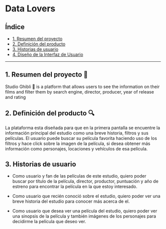 # Data Lovers

## Índice

* [1. Resumen del proyecto](#1-Resumen-del-proyecto)
* [2. Definición del producto](#2-Definición-del-producto)
* [3. Historias de usuario](#3-Historias-de-usuario)
* [4. Diseño de la Interfaz de Usuario](#4-Diseño-de-la-Interfaz-de-Usuario)
***

## 1. Resumen del proyecto 📄

Studio Ghibli 🎥 is a platform that allows users to see the information on their films and filter them by search engine, director, producer, year of release and rating

## 2. Definición del producto 🔍

La plataforma esta diseñada para que en la primera pantalla se encuentre la información principal del estudio como una breve historia, filtros y sus películas. El usuario puede buscar su película favorita haciendo uso de los filtros y hace click sobre la imagen de la película, si desea obtener más información como personajes, locaciones y vehículos de esa película.

## 3. Historias de usuario

- Como usuario y fan de las películas de este estudio, quiero poder buscar por título de la película, director, productor, puntuación y año de estreno para encontrar la película en la que estoy interesado.

- Como usuario que recién conoció sobre el estudio, quiero poder ver una breve historia del estudio para conocer más acerca de el.

- Como usuario que desea ver una película del estudio, quiero poder ver una sinopsis de la película y también imágenes de los personajes para decidirme la película que deseo ver.
